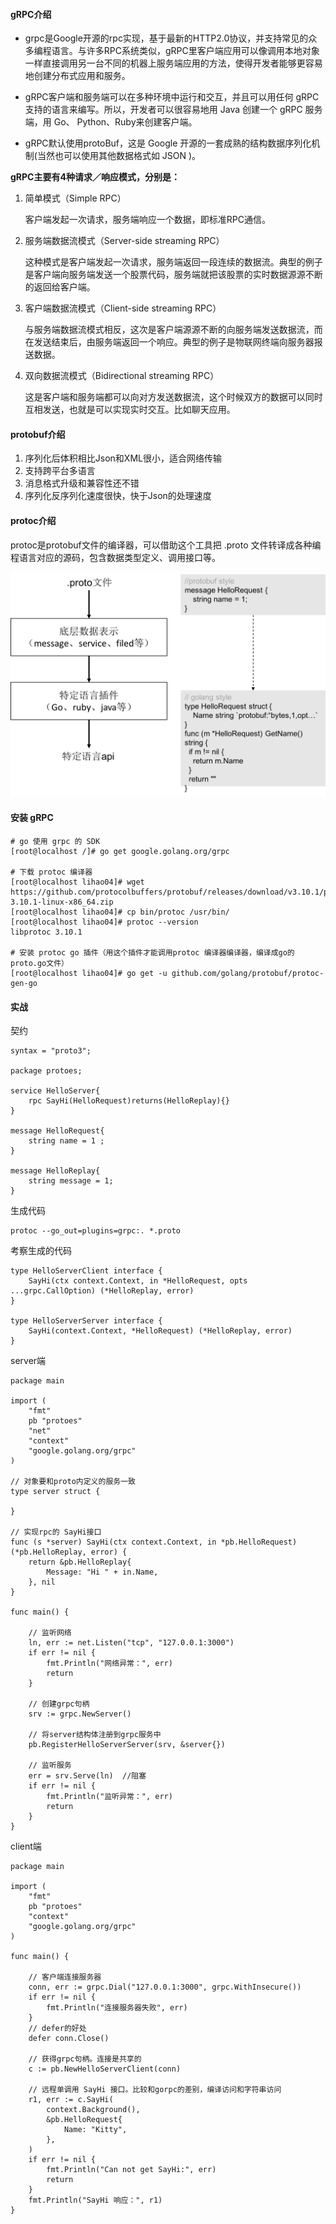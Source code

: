 #### gRPC介绍

+ grpc是Google开源的rpc实现，基于最新的HTTP2.0协议，并支持常见的众多编程语言。与许多RPC系统类似，gRPC里客户端应用可以像调用本地对象一样直接调用另一台不同的机器上服务端应用的方法，使得开发者能够更容易地创建分布式应用和服务。  

+ gRPC客户端和服务端可以在多种环境中运行和交互，并且可以用任何 gRPC 支持的语言来编写。所以，开发者可以很容易地用 Java 创建一个 gRPC 服务端，用 Go、 Python、Ruby来创建客户端。

+ gRPC默认使用protoBuf，这是 Google 开源的一套成熟的结构数据序列化机制(当然也可以使用其他数据格式如 JSON )。

**gRPC主要有4种请求／响应模式，分别是：**

1. 简单模式（Simple RPC）

   客户端发起一次请求，服务端响应一个数据，即标准RPC通信。

2. 服务端数据流模式（Server-side streaming RPC）

   这种模式是客户端发起一次请求，服务端返回一段连续的数据流。典型的例子是客户端向服务端发送一个股票代码，服务端就把该股票的实时数据源源不断的返回给客户端。

3. 客户端数据流模式（Client-side streaming RPC）

   与服务端数据流模式相反，这次是客户端源源不断的向服务端发送数据流，而在发送结束后，由服务端返回一个响应。典型的例子是物联网终端向服务器报送数据。

4. 双向数据流模式（Bidirectional streaming RPC）

   这是客户端和服务端都可以向对方发送数据流，这个时候双方的数据可以同时互相发送，也就是可以实现实时交互。比如聊天应用。

#### protobuf介绍

1. 序列化后体积相比Json和XML很小，适合网络传输 
2. 支持跨平台多语言 
3. 消息格式升级和兼容性还不错 
4. 序列化反序列化速度很快，快于Json的处理速度 

#### protoc介绍

protoc是protobuf文件的编译器，可以借助这个工具把 .proto 文件转译成各种编程语言对应的源码，包含数据类型定义、调用接口等。

![protoc编译过程示意图](../img/41775c725a2745e2e785f22bbd96a08c.png)

#### 安装 gRPC

```
# go 使用 grpc 的 SDK
[root@localhost /]# go get google.golang.org/grpc

# 下载 protoc 编译器
[root@localhost lihao04]# wget https://github.com/protocolbuffers/protobuf/releases/download/v3.10.1/protoc-3.10.1-linux-x86_64.zip
[root@localhost lihao04]# cp bin/protoc /usr/bin/
[root@localhost lihao04]# protoc --version
libprotoc 3.10.1

# 安装 protoc go 插件（用这个插件才能调用protoc 编译器编译器，编译成go的proto.go文件）
[root@localhost lihao04]# go get -u github.com/golang/protobuf/protoc-gen-go
```

#### 实战

契约

```
syntax = "proto3";

package protoes;

service HelloServer{
    rpc SayHi(HelloRequest)returns(HelloReplay){}
}

message HelloRequest{
    string name = 1 ;
}

message HelloReplay{
    string message = 1;
}

```

生成代码

```
protoc --go_out=plugins=grpc:. *.proto
```

考察生成的代码

```
type HelloServerClient interface {
	SayHi(ctx context.Context, in *HelloRequest, opts ...grpc.CallOption) (*HelloReplay, error)
}

type HelloServerServer interface {
	SayHi(context.Context, *HelloRequest) (*HelloReplay, error)
}
```

server端

```
package main

import (
	"fmt"
	pb "protoes"
	"net"
	"context"
	"google.golang.org/grpc"
)

// 对象要和proto内定义的服务一致
type server struct {

}

// 实现rpc的 SayHi接口
func (s *server) SayHi(ctx context.Context, in *pb.HelloRequest) (*pb.HelloReplay, error) {
	return &pb.HelloReplay{
		Message: "Hi " + in.Name,
	}, nil
}

func main() {

	// 监听网络
	ln, err := net.Listen("tcp", "127.0.0.1:3000")
	if err != nil {
		fmt.Println("网络异常：", err)
		return
	}

	// 创建grpc句柄
	srv := grpc.NewServer()

	// 将server结构体注册到grpc服务中
	pb.RegisterHelloServerServer(srv, &server{})

	// 监听服务
	err = srv.Serve(ln)  //阻塞
	if err != nil {
		fmt.Println("监听异常：", err)
		return
	}
}
```

client端

```
package main

import (
	"fmt"
	pb "protoes"
	"context"
	"google.golang.org/grpc"
)

func main() {

	// 客户端连接服务器
	conn, err := grpc.Dial("127.0.0.1:3000", grpc.WithInsecure())
	if err != nil {
		fmt.Println("连接服务器失败", err)
	}
    // defer的好处
	defer conn.Close()

	// 获得grpc句柄。连接是共享的
	c := pb.NewHelloServerClient(conn)

	// 远程单调用 SayHi 接口。比较和gorpc的差别，编译访问和字符串访问
	r1, err := c.SayHi(
		context.Background(),
		&pb.HelloRequest{
			Name: "Kitty",
		},
	)
	if err != nil {
		fmt.Println("Can not get SayHi:", err)
		return
	}
	fmt.Println("SayHi 响应：", r1)
}
```